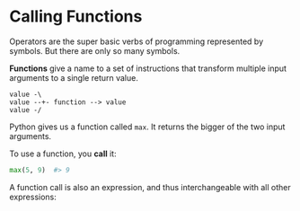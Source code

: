 # Calling Functions
Operators are the super basic verbs of programming represented by symbols.
But there are only so many symbols.

**Functions** give a name to a set of instructions that transform multiple input arguments to a single return value.

```
value -\
value --+- function --> value
value -/
```

Python gives us a function called `max`.
It returns the bigger of the two input arguments.

To use a function, you **call** it:
```python
max(5, 9)  #> 9
```


A function call is also an expression, and thus interchangeable with all other expressions:
```python

```
